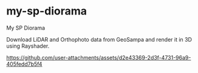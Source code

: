 # my-sp-diorama

My SP Diorama

Download LiDAR and Orthophoto data from GeoSampa and render it in 3D using Rayshader.



https://github.com/user-attachments/assets/d2e43369-2d3f-4731-96a9-405fedd7b5f4

